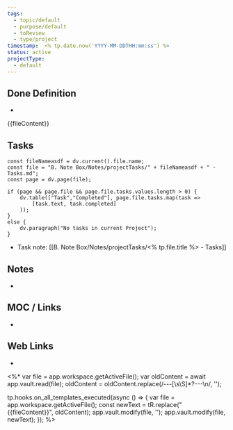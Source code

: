 ```yaml
---
tags:
  - topic/default
  - purpose/default
  - toReview
  - type/project
timestamp:  <% tp.date.now('YYYY-MM-DDTHH:mm:ss') %>
status: active
projectType:
  - default
---
```

## Done Definition
*
{{fileContent}}

## Tasks
```dataviewjs
const fileNameasdf = dv.current().file.name;
const file = "B. Note Box/Notes/projectTasks/" + fileNameasdf + " - Tasks.md";
const page = dv.page(file);

if (page && page.file && page.file.tasks.values.length > 0) {
	dv.table(["Task","Completed"], page.file.tasks.map(task =>
		[task.text, task.completed]
	));
}
else {
	dv.paragraph("No tasks in current Project");
}
```
* Task note: [[B. Note Box/Notes/projectTasks/<% tp.file.title %> - Tasks]]

## Notes
*

## MOC / Links
*

## Web Links
*

<%*
var file = app.workspace.getActiveFile();
var oldContent = await app.vault.read(file);
oldContent = oldContent.replace(/---[\s\S]*?---\n/, '');

tp.hooks.on_all_templates_executed(async () => {
	var file = app.workspace.getActiveFile();
	const newText = tR.replace("{{fileContent}}", oldContent);
	app.vault.modify(file, '');
	app.vault.modify(file, newText);
});
%>